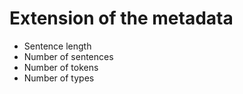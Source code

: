 # Extension of the metadata
* Sentence length
* Number of sentences
* Number of tokens
* Number of types
